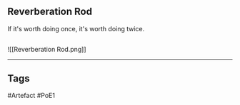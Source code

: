 ## Reverberation Rod
If it's worth doing once, it's worth doing twice.
##
![[Reverberation Rod.png]]

---
## Tags
#Artefact
#PoE1